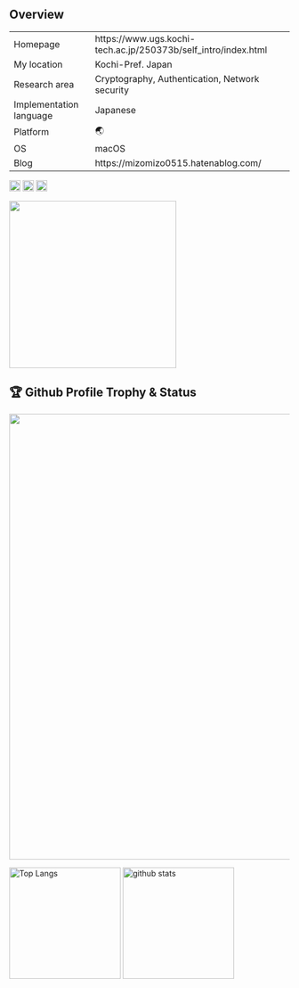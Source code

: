 ## Overview
<table align="center">
<tbody>
	<tr>
		<td>Homepage</td>
    <td>https://www.ugs.kochi-tech.ac.jp/250373b/self_intro/index.html</td>
	</tr>
	<tr>
		<td>My location</td>
		<td>Kochi-Pref. Japan
	</tr>
	<tr>
		<td>Research area</td>
		<td>Cryptography, Authentication, Network security</td>
	</tr>
	<tr>
		<td>Implementation language</td>
		<td>Japanese</td>
	</tr>
	<tr>
		<td>Platform</td>
		<td>🌏</td>
	</tr>
	<tr>
		<td>OS</td>
		<td>macOS</td>
	</tr>
	<tr>
		<td>Blog</td>
		<td>https://mizomizo0515.hatenablog.com/</td>
	</tr>
</tbody>
</table>

<p align="left">
   	 <img height="20" src="https://komarev.com/ghpvc/?username=MIZOGUCHIKoki&style=plastic" />
    	 <img height="20" src="https://img.shields.io/github/followers/MIZOGUCHIKoki?label=follow&logo=github&style=plastic" />
   	 <img height="20" src="https://img.shields.io/github/issues/MIZOGUCHIKoki/MIZOGUCHIKoki.svg?&style=plastic" />
</p>

<img height="300" src="https://github-profile-summary-cards.vercel.app/api/cards/profile-details?username=MIZOGUCHIKoki&theme=dracula" />

## 🏆 Github Profile Trophy & Status
<a href="https://github.com/MIZOGUCHIKoki/github-profile-trophy">
  <img width=800 src="https://github-profile-trophy.vercel.app/?username=MIZOGUCHIKoki&column=8&theme=gruvbox&no-frame=true"/>
</a>
<p align="left"> 
  <img alt="Top Langs" height="200" src="https://github-readme-stats.vercel.app/api/top-langs/?username=MIZOGUCHIKoki&layout=compact&show_icons=true&theme=dracula&layout=default" />
  <img alt="github stats" height="200" src="https://github-readme-stats.vercel.app/api?username=MIZOGUCHIKoki&theme=dracula&show_icons=ture" />
</p>
